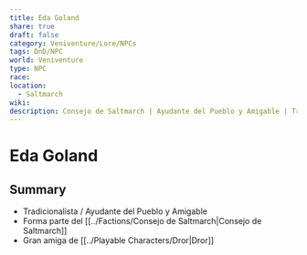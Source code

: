 ```yaml
---
title: Eda Goland
share: true
draft: false
category: Veniventure/Lore/NPCs
tags: DnD/NPC
world: Veniventure
type: NPC
race: 
location:
  - Saltmarch
wiki: 
description: Consejo de Saltmarch | Ayudante del Pueblo y Amigable | Tradicionalista
---
```


# Eda Goland

## Summary

- Tradicionalista / Ayudante del Pueblo y Amigable
- Forma parte del [[../Factions/Consejo de Saltmarch|Consejo de Saltmarch]]
- Gran amiga de [[../Playable Characters/Dror|Dror]]